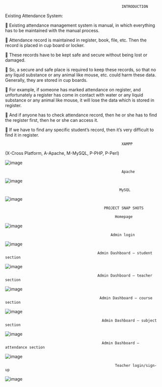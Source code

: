                                                          INTRODUCTION


Existing Attendance System:

	Existing attendance management system is manual, in which everything has to be maintained with the manual process.

	Attendance record is maintained in register, book, file, etc. Then the record is placed in cup board or locker.

	These records have to be kept safe and secure without being lost or damaged.

	So, a secure and safe place is required to keep these records, so that no any liquid substance or any animal like mouse, etc. could harm these data. Generally, they are stored in cup boards. 

	For example, if someone has marked attendance on register, and unfortunately a register has come in contact with water or any liquid substance or any animal like mouse, it will lose the data which is stored in register.

	And if anyone has to check attendance record, then he or she has to find the register first, then he or she can access it.

	If we have to find any specific student’s record, then it’s very difficult to find it in register. 




                                                         XAMPP

(X-Cross Platform, A-Apache, M-MySQL, P-PHP, P-Perl)


![image](https://github.com/user-attachments/assets/d782a130-278a-4053-97c2-338dc723c29f)

                                                         Apache

![image](https://github.com/user-attachments/assets/b1e85b62-8759-4b3a-a58b-e5975d3ec30c)

                                                        MySQL

![image](https://github.com/user-attachments/assets/8de6eeed-1a68-4b28-8726-16aa46418d2d)

                                                 PROJECT SNAP SHOTS

                                                      Homepage

![image](https://github.com/user-attachments/assets/0f8ab6f7-d724-4fba-832f-b79bfe17bbc8)

                                                    Admin login

![image](https://github.com/user-attachments/assets/986dc71f-034d-4763-b7e7-5e5e1f8f299e)

                                              Admin Dashboard – student section

![image](https://github.com/user-attachments/assets/8c275fba-bdef-49f7-935e-ddfdb7681d32)

                                              Admin Dashboard – teacher section

 ![image](https://github.com/user-attachments/assets/5fd8fe7b-7511-4f1e-ac51-a752b3d2aa2c)

                                               Admin Dashboard – course section

  ![image](https://github.com/user-attachments/assets/9a7f9749-0bf7-4a8d-ac70-13aeb04d6f08)

                                                Admin Dashboard – subject section

  ![image](https://github.com/user-attachments/assets/d2fcd2d2-824d-4629-8b25-ba5011afdf6a)

                                                Admin Dashboard – attendance section

 ![image](https://github.com/user-attachments/assets/01cff1d1-1a50-4f21-a6c4-545a7e5486d8)


                                                      Teacher login/sign-up

![image](https://github.com/user-attachments/assets/90d5a98c-6592-41a3-91c0-204cb2838d69)


                                                      




                                             






